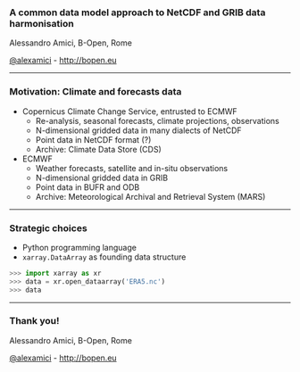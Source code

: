 
### A common data model approach to NetCDF and GRIB data harmonisation

Alessandro Amici, B-Open, Rome

[@alexamici](https://twitter.com/alexamici) - http://bopen.eu

---

### Motivation: Climate and forecasts data

 * Copernicus Climate Change Service, entrusted to ECMWF
   * Re-analysis, seasonal forecasts, climate projections, observations
   * N-dimensional gridded data in many dialects of NetCDF
   * Point data in NetCDF format (?)
   * Archive: Climate Data Store (CDS)
 * ECMWF
   * Weather forecasts, satellite and in-situ observations
   * N-dimensional gridded data in GRIB
   * Point data in BUFR and ODB
   * Archive: Meteorological Archival and Retrieval System (MARS)

---

### Strategic choices

 * Python programming language
 * `xarray.DataArray` as founding data structure

```python
>>> import xarray as xr
>>> data = xr.open_dataarray('ERA5.nc')
>>> data

```

---

### Thank you!


Alessandro Amici, B-Open, Rome

[@alexamici](https://twitter.com/alexamici) - http://bopen.eu
